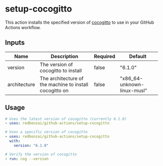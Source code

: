 # setup-cocogitto

This action installs the specified version of [cocogitto](https://github.com/cocogitto/cocogitto) to use in your GitHub Actions workflow.

## Inputs

Name    | Description                         | Required | Default
------- | ----------------------------------- | -------- | -------
version | The version of cocogitto to install | false    | "6.1.0"
architecture | The architecture of the machine to install cocogitto on | false | "x86_64-unknown-linux-musl"

## Usage

```yaml
# Uses the latest version of cocogitto (currently 6.1.0)
- uses: redbonzai/github-actions/setup-cocogitto

# Uses a specific version of cocogitto
- uses: redbonzai/github-actions/setup-cocogitto
  with:
    version: "6.1.0"

# Verify the version of cocogitto
- run: cog --version
```
